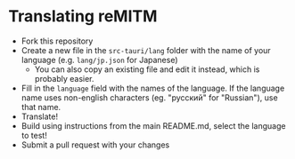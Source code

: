 # Translating reMITM

- Fork this repository
- Create a new file in the `src-tauri/lang` folder with the name of your language (e.g. `lang/jp.json` for Japanese)
  - You can also copy an existing file and edit it instead, which is probably easier.
- Fill in the `language` field with the names of the language. If the language name uses non-english characters (eg. "русский" for "Russian"), use that name.
- Translate!
- Build using instructions from the main README.md, select the language to test!
- Submit a pull request with your changes
